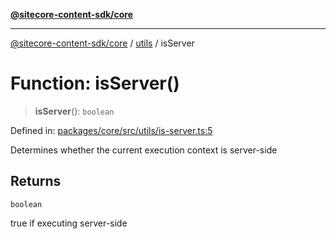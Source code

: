 [**@sitecore-content-sdk/core**](../../README.md)

***

[@sitecore-content-sdk/core](../../README.md) / [utils](../README.md) / isServer

# Function: isServer()

> **isServer**(): `boolean`

Defined in: [packages/core/src/utils/is-server.ts:5](https://github.com/Sitecore/xmc-jss-dev/blob/720101351f0fb188079de6af083055c123c9442b/packages/core/src/utils/is-server.ts#L5)

Determines whether the current execution context is server-side

## Returns

`boolean`

true if executing server-side
